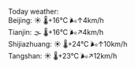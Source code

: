 Today weather:  
Beijing: ☀️   🌡️+16°C 🌬️↑4km/h  
Tianjin: 🌫  🌡️+16°C 🌬️↗4km/h  
Shijiazhuang: ☀️   🌡️+24°C 🌬️↑10km/h  
Tangshan: ☀️   🌡️+23°C 🌬️↗12km/h  
